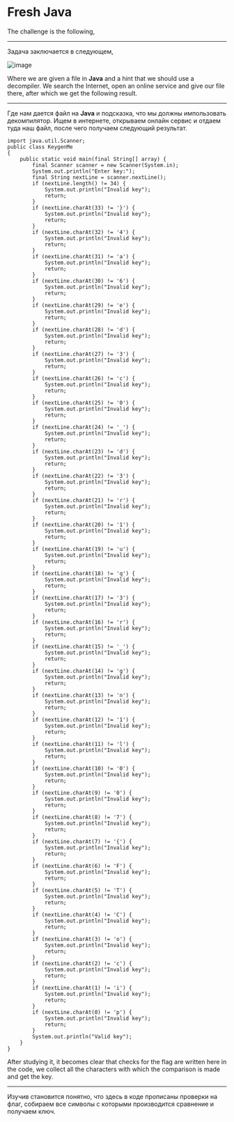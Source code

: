 # Fresh Java

The challenge is the following,
___
Задача заключается в следующем,

![image](https://user-images.githubusercontent.com/60939699/160281884-6dad4ce5-bb68-449d-825e-c3d5fe92e3cf.png)

Where we are given a file in **Java** and a hint that we should use a decompiler. We search the Internet, open an online service and give our file there, after which we get the following result.
___
Где нам дается файл на **Java** и подсказка, что мы должны импользовать декомпилятор. Ищем в интернете, открываем онлайн сервис и отдаем туда наш файл, после чего получаем следующий результат.

``` lang-java
import java.util.Scanner;
public class KeygenMe
{
    public static void main(final String[] array) {
        final Scanner scanner = new Scanner(System.in);
        System.out.println("Enter key:");
        final String nextLine = scanner.nextLine();
        if (nextLine.length() != 34) {
            System.out.println("Invalid key");
            return;
        }
        if (nextLine.charAt(33) != '}') {
            System.out.println("Invalid key");
            return;
        }
        if (nextLine.charAt(32) != '4') {
            System.out.println("Invalid key");
            return;
        }
        if (nextLine.charAt(31) != 'a') {
            System.out.println("Invalid key");
            return;
        }
        if (nextLine.charAt(30) != '6') {
            System.out.println("Invalid key");
            return;
        }
        if (nextLine.charAt(29) != 'e') {
            System.out.println("Invalid key");
            return;
        }
        if (nextLine.charAt(28) != 'd') {
            System.out.println("Invalid key");
            return;
        }
        if (nextLine.charAt(27) != '3') {
            System.out.println("Invalid key");
            return;
        }
        if (nextLine.charAt(26) != 'c') {
            System.out.println("Invalid key");
            return;
        }
        if (nextLine.charAt(25) != '0') {
            System.out.println("Invalid key");
            return;
        }
        if (nextLine.charAt(24) != '_') {
            System.out.println("Invalid key");
            return;
        }
        if (nextLine.charAt(23) != 'd') {
            System.out.println("Invalid key");
            return;
        }
        if (nextLine.charAt(22) != '3') {
            System.out.println("Invalid key");
            return;
        }
        if (nextLine.charAt(21) != 'r') {
            System.out.println("Invalid key");
            return;
        }
        if (nextLine.charAt(20) != '1') {
            System.out.println("Invalid key");
            return;
        }
        if (nextLine.charAt(19) != 'u') {
            System.out.println("Invalid key");
            return;
        }
        if (nextLine.charAt(18) != 'q') {
            System.out.println("Invalid key");
            return;
        }
        if (nextLine.charAt(17) != '3') {
            System.out.println("Invalid key");
            return;
        }
        if (nextLine.charAt(16) != 'r') {
            System.out.println("Invalid key");
            return;
        }
        if (nextLine.charAt(15) != '_') {
            System.out.println("Invalid key");
            return;
        }
        if (nextLine.charAt(14) != 'g') {
            System.out.println("Invalid key");
            return;
        }
        if (nextLine.charAt(13) != 'n') {
            System.out.println("Invalid key");
            return;
        }
        if (nextLine.charAt(12) != '1') {
            System.out.println("Invalid key");
            return;
        }
        if (nextLine.charAt(11) != 'l') {
            System.out.println("Invalid key");
            return;
        }
        if (nextLine.charAt(10) != '0') {
            System.out.println("Invalid key");
            return;
        }
        if (nextLine.charAt(9) != '0') {
            System.out.println("Invalid key");
            return;
        }
        if (nextLine.charAt(8) != '7') {
            System.out.println("Invalid key");
            return;
        }
        if (nextLine.charAt(7) != '{') {
            System.out.println("Invalid key");
            return;
        }
        if (nextLine.charAt(6) != 'F') {
            System.out.println("Invalid key");
            return;
        }
        if (nextLine.charAt(5) != 'T') {
            System.out.println("Invalid key");
            return;
        }
        if (nextLine.charAt(4) != 'C') {
            System.out.println("Invalid key");
            return;
        }
        if (nextLine.charAt(3) != 'o') {
            System.out.println("Invalid key");
            return;
        }
        if (nextLine.charAt(2) != 'c') {
            System.out.println("Invalid key");
            return;
        }
        if (nextLine.charAt(1) != 'i') {
            System.out.println("Invalid key");
            return;
        }
        if (nextLine.charAt(0) != 'p') {
            System.out.println("Invalid key");
            return;
        }
        System.out.println("Valid key");
    }
}
```

After studying it, it becomes clear that checks for the flag are written here in the code, we collect all the characters with which the comparison is made and get the key.
___
Изучив становится понятно, что здесь в коде прописаны проверки на флаг, собираем все символы с которыми производится сравнение и получаем ключ.
